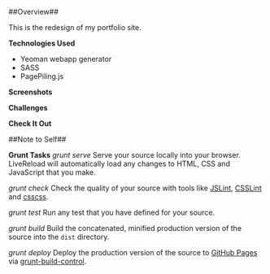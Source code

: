 ##Overview##

This is the redesign of my portfolio site. 

**Technologies Used**

+ Yeoman webapp generator
+ SASS
+ PagePiling.js

**Screenshots**

**Challenges**

**Check It Out**

##Note to Self##

**Grunt Tasks**
*grunt serve*
Serve your source locally into your browser. LiveReload will automatically load any changes to HTML, CSS and JavaScript that you make.

*grunt check*
Check the quality of your source with tools like [JSLint](http://www.jslint.com/), [CSSLint](http://csslint.net/) and [csscss](http://zmoazeni.github.io/csscss/).

*grunt test*
Run any test that you have defined for your source.

*grunt build*
Build the concatenated, minified production version of the source into the `dist` directory.

*grunt deploy*
Deploy the production version of the source to [GitHub Pages](http://pages.github.com/) via [grunt-build-control](https://github.com/robwierzbowski/grunt-build-control).
